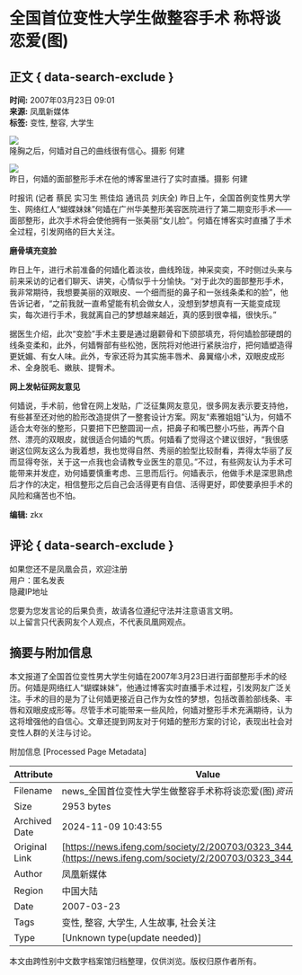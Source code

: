 # 全国首位变性大学生做整容手术 称将谈恋爱(图)

## 正文 { data-search-exclude }

**时间:** 2007年03月23日 09:01  
**来源:** 凤凰新媒体  
**标签:** 变性, 整容, 大学生

![](http://img.ifeng.com/res/200703/0323_77256.jpg)  
隆胸之后，何嫱对自己的曲线很有信心。摄影 何建

![](http://img.ifeng.com/res/200703/0323_77257.jpg)  
昨日，何嫱的面部整形手术在他的博客里进行了实时直播。摄影 何建

时报讯 (记者 蔡民 实习生 熊佳焰 通讯员 刘庆全) 昨日上午，全国首例变性男大学生、网络红人“蝴蝶妹妹”何嫱在广州华美整形美容医院进行了第二期变形手术——面部整形，此次手术将会使他拥有一张美丽“女儿脸”。何嫱在博客实时直播了手术全过程，引发网络的巨大关注。

**磨骨填充变脸**

昨日上午，进行术前准备的何嫱化着淡妆，曲线玲珑，神采奕奕，不时侧过头来与前来采访的记者们聊天、讲笑，心情似乎十分愉快。“对于此次的面部整形手术，我非常期待，我想要美丽的双眼皮、一个细而挺的鼻子和一张线条柔和的脸”，他告诉记者，“之前我就一直希望能有机会做女人，没想到梦想真有一天能变成现实，每次进行手术，我就离自己的梦想越来越近，真的感到很幸福，很快乐。”

据医生介绍，此次“变脸”手术主要是通过磨颧骨和下颌部填充，将何嫱脸部硬朗的线条变柔和，此外，何嫱臀部有些松弛，医院将对他进行紧肤治疗，把何嫱塑造得更妩媚、有女人味。此外，专家还将为其实施丰唇术、鼻翼缩小术，双眼皮成形术、全身脱毛、嫩肤、提臀术。

**网上发帖征网友意见**

何嫱说，手术前，他曾在网上发贴，广泛征集网友意见，很多网友表示要支持他，有些甚至还对他的脸形改造提供了一整套设计方案。网友“素雅姐姐”认为，何嫱不适合太夸张的整形，只要把下巴整圆润一点，把鼻子和嘴巴整小巧些，再弄个自然、漂亮的双眼皮，就很适合何嫱的气质。何嫱看了觉得这个建议很好，“我很感谢这位网友这么为我着想，我也觉得自然、秀丽的脸型比较耐看，弄得太华丽了反而显得夸张，关于这一点我也会请教专业医生的意见。”不过，有些网友认为手术可能带来并发症，劝何嫱要慎重考虑、三思而后行。何嫱表示，他做手术是深思熟虑后才作的决定，相信整形之后自己会活得更有自信、活得更好，即使要承担手术的风险和痛苦也不怕。

**编辑:** zkx

## 评论 { data-search-exclude }

如果您还不是凤凰会员，欢迎注册  
用户：匿名发表  
隐藏IP地址  

您要为您发言论的后果负责，故请各位遵纪守法并注意语言文明。  
以上留言只代表网友个人观点，不代表凤凰网观点。  

## 摘要与附加信息

<!-- tcd_abstract -->
本文报道了全国首位变性男大学生何嫱在2007年3月23日进行面部整形手术的经历。何嫱是网络红人“蝴蝶妹妹”，他通过博客实时直播手术过程，引发网友广泛关注。手术的目的是为了让何嫱更接近自己作为女性的梦想，包括改善脸部线条、丰唇和双眼皮成形等。尽管手术可能带来一些风险，何嫱对整形手术充满期待，认为这将增强他的自信心。文章还提到网友对于何嫱的整形方案的讨论，表现出社会对变性人群的关注与讨论。
<!-- tcd_abstract_end -->

附加信息 [Processed Page Metadata]

| Attribute       | Value                                  |
|-----------------|----------------------------------------|
| Filename        | news_全国首位变性大学生做整容手术称将谈恋爱(图)_资讯_-_凤凰网.md                             |
| Size            | 2953 bytes                           |
| Archived Date   | 2024-11-09 10:43:55                             |
| Original Link   | [https://news.ifeng.com/society/2/200703/0323_344_92175.shtml](https://news.ifeng.com/society/2/200703/0323_344_92175.shtml)                       |
| Author          | 凤凰新媒体                               |
| Region          | 中国大陆                               |
| Date            | 2007-03-23                                 |
| Tags            | 变性, 整容, 大学生, 人生故事, 社会关注                                 |
| Type            | [Unknown type(update needed)]                                 |
<!-- tcd_table_end -->

本文由跨性别中文数字档案馆归档整理，仅供浏览。版权归原作者所有。
